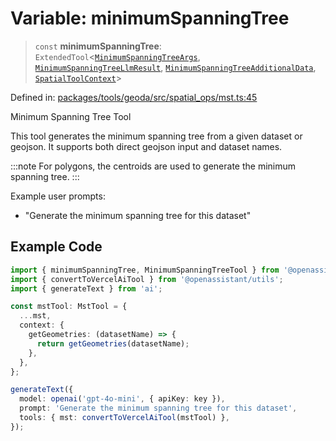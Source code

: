 # Variable: minimumSpanningTree

> `const` **minimumSpanningTree**: `ExtendedTool`\<[`MinimumSpanningTreeArgs`](../type-aliases/MinimumSpanningTreeArgs.md), [`MinimumSpanningTreeLlmResult`](../type-aliases/MinimumSpanningTreeLlmResult.md), [`MinimumSpanningTreeAdditionalData`](../type-aliases/MinimumSpanningTreeAdditionalData.md), [`SpatialToolContext`](../type-aliases/SpatialToolContext.md)\>

Defined in: [packages/tools/geoda/src/spatial\_ops/mst.ts:45](https://github.com/GeoDaCenter/openassistant/blob/28e38a23cf528ccfe10391135d12fba8d3e385da/packages/tools/geoda/src/spatial_ops/mst.ts#L45)

Minimum Spanning Tree Tool

This tool generates the minimum spanning tree from a given dataset or geojson.
It supports both direct geojson input and dataset names.

:::note
For polygons, the centroids are used to generate the minimum spanning tree.
:::

Example user prompts:
- "Generate the minimum spanning tree for this dataset"

## Example Code

```typescript
import { minimumSpanningTree, MinimumSpanningTreeTool } from '@openassistant/geoda';
import { convertToVercelAiTool } from '@openassistant/utils';
import { generateText } from 'ai';

const mstTool: MstTool = {
  ...mst,
  context: {
    getGeometries: (datasetName) => {
      return getGeometries(datasetName);
    },
  },
};

generateText({
  model: openai('gpt-4o-mini', { apiKey: key }),
  prompt: 'Generate the minimum spanning tree for this dataset',
  tools: { mst: convertToVercelAiTool(mstTool) },
});
```
